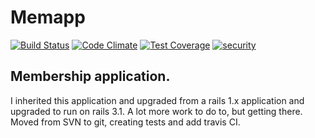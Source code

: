 # Memapp
[![Build Status](https://travis-ci.org/petercunning/memapp.svg?branch=rails4)](https://travis-ci.org/petercunning/memapp)
[![Code Climate](https://codeclimate.com/github/petercunning/memapp/badges/gpa.svg)](https://codeclimate.com/github/petercunning/memapp)
[![Test Coverage](https://codeclimate.com/github/petercunning/memapp/badges/coverage.svg)](https://codeclimate.com/github/petercunning/memapp)
[![security](https://hakiri.io/github/petercunning/memapp/rails4.svg)](https://hakiri.io/github/petercunning/memapp/rails4)
## Membership application.
I inherited this application and upgraded from a rails 1.x application and upgraded to run on rails 3.1.
A lot more work to do to, but getting there.
Moved from SVN to git, creating tests and add travis CI.

